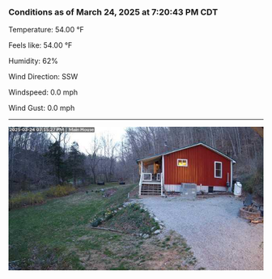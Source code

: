 ### Conditions as of March 24, 2025 at 7:20:43 PM CDT 

Temperature: 54.00 &deg;F

Feels like: 54.00 &deg;F

Humidity: 62%

Wind Direction: SSW

Windspeed: 0.0 mph

Wind Gust: 0.0 mph

---

<img src="./images/latest.jpeg"/>

